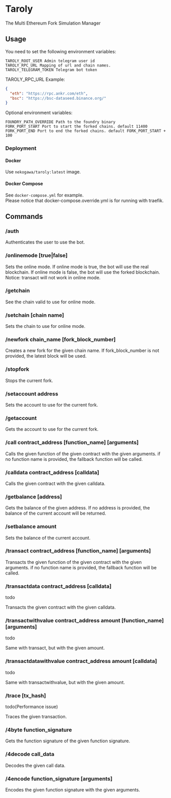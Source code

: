 # Taroly

The Multi Ethereum Fork Simulation Manager

## Usage

You need to set the following environment variables:
```
TAROLY_ROOT_USER Admin telegram user id
TAROLY_RPC_URL Mapping of url and chain names. 
TAROLY_TELEGRAM_TOKEN Telegram bot token
```

TAROLY_RPC_URL Example:
```json
{
  "eth": "https://rpc.ankr.com/eth",
  "bsc": "https://bsc-dataseed.binance.org/"
}
```

Optional environment variables:
```
FOUNDRY_PATH_OVERRIDE Path to the foundry binary
FORK_PORT_START Port to start the forked chains. default 11400
FORK_PORT_END Port to end the forked chains. default FORK_PORT_START + 100
```

### Deployment

#### Docker

Use `nekogawa/taroly:latest` image.

#### Docker Compose

See `docker-compose.yml` for example.  
Please notice that docker-compose.override.yml is for running with traefik.

## Commands

### /auth

Authenticates the user to use the bot.

### /onlinemode [true|false]

Sets the online mode. If online mode is true, the bot will use the real blockchain. If online mode is false, the bot will use the forked blockchain.
Notice: transact will not work in online mode.

### /getchain 

See the chain valid to use for online mode.

### /setchain [chain name]

Sets the chain to use for online mode.

### /newfork chain_name [fork_block_number]

Creates a new fork for the given chain name. If fork_block_number is not provided, the latest block will be used.

### /stopfork

Stops the current fork.

### /setaccount address

Sets the account to use for the current fork.

### /getaccount

Gets the account to use for the current fork.

### /call contract_address [function_name] [arguments]

Calls the given function of the given contract with the given arguments. if no function name is provided, the fallback function will be called.

### /calldata contract_address [calldata]

Calls the given contract with the given calldata.

### /getbalance [address]

Gets the balance of the given address. If no address is provided, the balance of the current account will be returned.

### /setbalance amount

Sets the balance of the current account.

### /transact contract_address [function_name] [arguments]

Transacts the given function of the given contract with the given arguments. if no function name is provided, the fallback function will be called.

### /transactdata contract_address [calldata]

todo

Transacts the given contract with the given calldata.

### /transactwithvalue contract_address amount [function_name] [arguments]

todo

Same with transact, but with the given amount.

### /transactdatawithvalue contract_address amount [calldata]

todo

Same with transactwithvalue, but with the given amount.

### /trace [tx_hash]

todo(Performance issue)

Traces the given transaction.

### /4byte function_signature

Gets the function signature of the given function signature.

### /4decode call_data

Decodes the given call data.

### /4encode function_signature [arguments]

Encodes the given function signature with the given arguments.